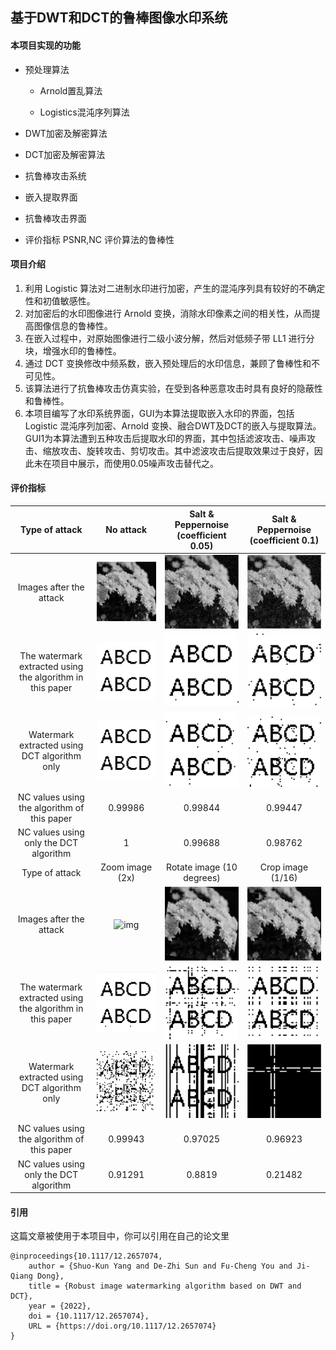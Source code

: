 ## 基于DWT和DCT的鲁棒图像水印系统

#### 本项目实现的功能

- 预处理算法

  - Arnold置乱算法

  - Logistics混沌序列算法

- DWT加密及解密算法

- DCT加密及解密算法

- 抗鲁棒攻击系统

- 嵌入提取界面

- 抗鲁棒攻击界面

- 评价指标 PSNR,NC 评价算法的鲁棒性 

#### 项目介绍

1. 利用 Logistic 算法对二进制水印进行加密，产生的混沌序列具有较好的不确定性和初值敏感性。
2. 对加密后的水印图像进行 Arnold 变换，消除水印像素之间的相关性，从而提高图像信息的鲁棒性。
3. 在嵌入过程中，对原始图像进行二级小波分解，然后对低频子带 LL1 进行分块，增强水印的鲁棒性。
4. 通过 DCT 变换修改中频系数，嵌入预处理后的水印信息，兼顾了鲁棒性和不可见性。
5. 该算法进行了抗鲁棒攻击仿真实验，在受到各种恶意攻击时具有良好的隐蔽性和鲁棒性。
6. 本项目编写了水印系统界面，GUI为本算法提取嵌入水印的界面，包括 Logistic 混沌序列加密、Arnold 变换、融合DWT及DCT的嵌入与提取算法。GUI1为本算法遭到五种攻击后提取水印的界面，其中包括滤波攻击、噪声攻击、缩放攻击、旋转攻击、剪切攻击。其中滤波攻击后提取效果过于良好，因此未在项目中展示，而使用0.05噪声攻击替代之。

#### 评价指标

|                      Type of attack                       |                          No attack                           |            Salt & Peppernoise (coefficient 0.05)             |             Salt & Peppernoise (coefficient 0.1)             |
| :-------------------------------------------------------: | :----------------------------------------------------------: | :----------------------------------------------------------: | :----------------------------------------------------------: |
|                  Images after the attack                  | ![img](https://raw.githubusercontent.com/qiaosuobutouche/Watermarking-system/main/pic/%E5%B7%B2%E5%8A%A0%E5%85%A5%E6%B0%B4%E5%8D%B0.bmp) | ![img](https://raw.githubusercontent.com/qiaosuobutouche/Watermarking-system/main/pic/0.05%E5%99%AA%E5%A3%B0%E6%94%BB%E5%87%BB%E5%90%8E%E7%9A%84%E5%9B%BE%E5%83%8F.bmp) | ![img](https://raw.githubusercontent.com/qiaosuobutouche/Watermarking-system/main/pic/0.1%E5%99%AA%E5%A3%B0%E6%94%BB%E5%87%BB%E5%90%8E%E7%9A%84%E5%9B%BE%E5%83%8F.bmp) |
| The watermark extracted using the algorithm in this paper | ![img](https://raw.githubusercontent.com/qiaosuobutouche/Watermarking-system/main/pic/%E6%9C%AA%E5%8F%97%E6%94%BB%E5%87%BB%E6%8F%90%E5%8F%96%E7%9A%84%E6%B0%B4%E5%8D%B0.bmp) | ![img](https://raw.githubusercontent.com/qiaosuobutouche/Watermarking-system/main/pic/0.05%E5%99%AA%E5%A3%B0%E6%94%BB%E5%87%BB%E5%90%8E%E6%8F%90%E5%8F%96%E7%9A%84%E6%B0%B4%E5%8D%B0.bmp) | ![img](https://raw.githubusercontent.com/qiaosuobutouche/Watermarking-system/main/pic/0.1%E5%99%AA%E5%A3%B0%E6%94%BB%E5%87%BB%E5%90%8E%E6%8F%90%E5%8F%96%E7%9A%84%E6%B0%B4%E5%8D%B0.bmp) |
|       Watermark extracted using DCT algorithm only        | ![img](https://raw.githubusercontent.com/qiaosuobutouche/Watermarking-system/main/pic/%E6%9C%AA%E5%8F%97%E6%94%BB%E5%87%BB%E6%8F%90%E5%8F%96%E7%9A%84%E6%B0%B4%E5%8D%B0DCT.bmp) | ![img](https://raw.githubusercontent.com/qiaosuobutouche/Watermarking-system/main/pic/0.05%E5%99%AA%E5%A3%B0%E6%94%BB%E5%87%BB%E5%90%8E%E6%8F%90%E5%8F%96%E7%9A%84%E6%B0%B4%E5%8D%B0DCT.bmp) | ![img](https://raw.githubusercontent.com/qiaosuobutouche/Watermarking-system/main/pic/0.1%E5%99%AA%E5%A3%B0%E6%94%BB%E5%87%BB%E5%90%8E%E6%8F%90%E5%8F%96%E7%9A%84%E6%B0%B4%E5%8D%B0DCT.bmp) |
|        NC values using the algorithm of this paper        |                           0.99986                            |                           0.99844                            |                           0.99447                            |
|          NC values using only the DCT algorithm           |                              1                               |                           0.99688                            |                           0.98762                            |
|                      Type of attack                       |                       Zoom image (2x)                        |                  Rotate image (10 degrees)                   |                      Crop image (1/16)                       |
|                  Images after the attack                  | ![img](https://raw.githubusercontent.com/qiaosuobutouche/Watermarking-system/main/pic/2%E5%80%8D%E7%BC%A9%E6%94%BE%E6%94%BB%E5%87%BB%E5%90%8E%E7%9A%84%E5%9B%BE%E5%83%8F.bmp) | ![img](https://raw.githubusercontent.com/qiaosuobutouche/Watermarking-system/main/pic/%E6%97%8B%E8%BD%AC%E6%94%BB%E5%87%BB%E5%90%8E%E7%9A%84%E5%9B%BE%E5%83%8F.bmp) | ![img](https://raw.githubusercontent.com/qiaosuobutouche/Watermarking-system/main/pic/%E5%88%87%E5%89%B2%E6%94%BB%E5%87%BB%E5%90%8E%E7%9A%84%E5%9B%BE%E5%83%8F.bmp) |
| The watermark extracted using the algorithm in this paper | ![img](https://raw.githubusercontent.com/qiaosuobutouche/Watermarking-system/main/pic/2%E5%80%8D%E7%BC%A9%E6%94%BE%E6%94%BB%E5%87%BB%E5%90%8E%E6%8F%90%E5%8F%96%E7%9A%84%E6%B0%B4%E5%8D%B0.bmp) | ![img](https://raw.githubusercontent.com/qiaosuobutouche/Watermarking-system/main/pic/%E6%97%8B%E8%BD%AC%E6%94%BB%E5%87%BB%E5%90%8E%E6%8F%90%E5%8F%96%E7%9A%84%E6%B0%B4%E5%8D%B0.bmp) | ![img](https://raw.githubusercontent.com/qiaosuobutouche/Watermarking-system/main/pic/%E5%88%87%E5%89%B2%E6%94%BB%E5%87%BB%E5%90%8E%E6%8F%90%E5%8F%96%E7%9A%84%E6%B0%B4%E5%8D%B0.bmp) |
|       Watermark extracted using DCT algorithm only        | ![img](https://raw.githubusercontent.com/qiaosuobutouche/Watermarking-system/main/pic/2%E5%80%8D%E7%BC%A9%E6%94%BE%E6%94%BB%E5%87%BB%E5%90%8E%E6%8F%90%E5%8F%96%E7%9A%84%E6%B0%B4%E5%8D%B0DCT.bmp) | ![img](https://raw.githubusercontent.com/qiaosuobutouche/Watermarking-system/main/pic/%E6%97%8B%E8%BD%AC%E6%94%BB%E5%87%BB%E5%90%8E%E6%8F%90%E5%8F%96%E7%9A%84%E6%B0%B4%E5%8D%B0DCT.bmp) | ![img](https://raw.githubusercontent.com/qiaosuobutouche/Watermarking-system/main/pic/%E5%88%87%E5%89%B2%E6%94%BB%E5%87%BB%E5%90%8E%E6%8F%90%E5%8F%96%E7%9A%84%E6%B0%B4%E5%8D%B0DCT.bmp) |
|        NC values using the algorithm of this paper        |                           0.99943                            |                           0.97025                            |                           0.96923                            |
|          NC values using only the DCT algorithm           |                           0.91291                            |                            0.8819                            |                           0.21482                            |

#### 引用
这篇文章被使用于本项目中，你可以引用在自己的论文里
```
@inproceedings{10.1117/12.2657074,
	author = {Shuo-Kun Yang and De-Zhi Sun and Fu-Cheng You and Ji-Qiang Dong},
	title = {Robust image watermarking algorithm based on DWT and DCT},
	year = {2022},
	doi = {10.1117/12.2657074},
	URL = {https://doi.org/10.1117/12.2657074}
}
```

